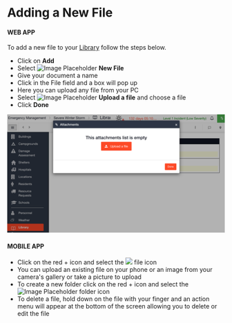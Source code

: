 # Adding a New File

#### WEB APP

To add a new file to your [Library](./) follow the steps below. 

* Click on **Add**
* Select ![Image Placeholder](https://support.d4h.org/desk/file/10215392/image.png) **New File**
* Give your document a name
* Click in the File field and a box will pop up
* Here you can upload any file from your PC
* Select ![Image Placeholder](https://support.d4h.org/desk/file/10215404/image.png) **Upload a file** and choose a file
* Click **Done** 

![](../../.gitbook/assets/adding-a-new-file.png)

#### MOBILE APP

* Click on the red + icon and select the ![](https://support.d4h.org/desk/file/10215392/image.png) file icon
* You can upload an existing file on your phone or an image from your camera's gallery or take a picture to upload
* To create a new folder click on the red + icon and select the ![Image Placeholder](https://support.d4h.org/desk/file/10397893/image.png) folder icon
* To delete a file, hold down on the file with your finger and an action menu will appear at the bottom of the screen allowing you to delete or edit the file


